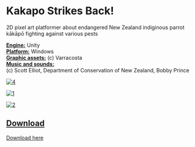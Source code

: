 # Kakapo Strikes Back!
2D pixel art platformer about endangered New Zealand indiginous parrot kākāpō fighting against various pests

<u><b>Engine:</b></u> Unity <br>
<u><b>Platform:</b></u> Windows <br>
<u><b>Graphic assets:</b></u> (c) Varracosta <br>
<u><b>Music and sounds:</b></u> <br>
(c) Scott Elliot, Department of Conservation of New Zealand, Bobby Prince 

<a href='https://postimg.cc/t1LS993P' target='_blank'><img src='https://i.postimg.cc/vBmpLBDP/4.jpg' border='0' alt='4'/></a>

<a href='https://postimg.cc/dk2zXhbD' target='_blank'><img src='https://i.postimg.cc/j5mtDNv6/1.jpg' border='0' alt='1'/></a>

<a href='https://postimg.cc/CdYy8488' target='_blank'><img src='https://i.postimg.cc/L4gmrC6x/2.jpg' border='0' alt='2'/></a>

<h2><u>Download</u></h2>
<a href="https://drive.google.com/file/d/1GaIiZp5oIZqPTRKOE2YNnkctOBYTMG6W/view?usp=sharing">Download here</a> 
